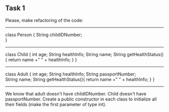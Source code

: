 ## Task 1
Please, make refactoring of the code:

---
class Person {
String childIDNumber;    
}

---
class Child {
int age;
String healthInfo;
String name;
String getHealthStatus(){ return name +" " + healthInfo; }
}

---

class Adult {
int age;
String healthInfo;
String passportNumber;   
String name;
String getHealthStatus(){ return name +" " + healthInfo; }
}

---

We know that adult  doesn't have childIDNumber.
Child doesn't have passportNumber.
Create a public constructor in each class to initialize all their fields (make the first parameter of type int).
